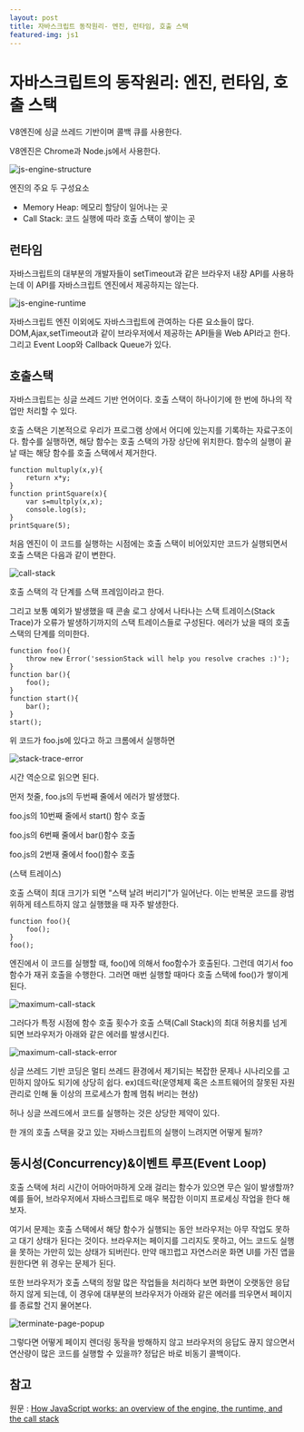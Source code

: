 ```yaml
---
layout: post
title: 자바스크립트 동작원리- 엔진, 런타임, 호출 스택
featured-img: js1
---
```


# 자바스크립트의 동작원리: 엔진, 런타임, 호출 스택



V8엔진에 싱글 쓰레드 기반이며 콜백 큐를 사용한다.



V8엔진은 Chrome과 Node.js에서 사용한다.

![js-engine-structure](https://joshua1988.github.io/images/posts/web/translation/how-js-works/js-engine-structure.png)

엔진의 주요 두 구성요소

- Memory Heap: 메모리 할당이 일어나는 곳
- Call Stack: 코드 실행에 따라 호출 스택이 쌓이는 곳



## 런타임

자바스크립트의 대부분의 개발자들이 setTimeout과 같은 브라우저 내장 API를 사용하는데 이 API를 자바스크립트 엔진에서 제공하지는 않는다. 

![js-engine-runtime](https://joshua1988.github.io/images/posts/web/translation/how-js-works/js-engine-runtime.png)

자바스크립트 엔진 이외에도 자바스크립트에 관여하는 다른 요소들이 많다. DOM,Ajax,setTimeout과 같이 브라우저에서 제공하는 API들을 Web API라고 한다. 그리고 Event Loop와 Callback Queue가 있다.



## 호출스택

자바스크립트는 싱글 쓰레드 기반 언어이다. 호출 스택이 하나이기에 한 번에 하나의 작업만 처리할 수 있다.



호출 스택은 기본적으로 우리가 프로그램 상에서 어디에 있는지를 기록하는 자료구조이다. 함수를 실행하면, 해당 함수는 호출 스택의 가장 상단에 위치한다. 함수의 실행이 끝날 때는 해당 함수를 호출 스택에서 제거한다.

``` 스택 예
function multuply(x,y){
	return x*y;
}
function printSquare(x){
	var s=multply(x,x);
	console.log(s);
}
printSquare(5);
```

처음 엔진이 이 코드를 실행하는 시점에는 호출 스택이 비어있지만 코드가 실행되면서 호출 스택은 다음과 같이 변한다.

![call-stack](https://joshua1988.github.io/images/posts/web/translation/how-js-works/call-stack.png)

호출 스택의 각 단계를 스택 프레임이라고 한다.

그리고 보통 예외가 발생했을 때 콘솔 로그 상에서 나타나는 스택 트레이스(Stack Trace)가 오류가 발생하기까지의 스택 트레이스들로 구성된다. 에러가 났을 때의 호출 스택의 단계를 의미한다.

``` 스택 트레이스 예
function foo(){
	throw new Error('sessionStack will help you resolve craches :)');
}
function bar(){
	foo();
}
function start(){
	bar();
}
start();
```

위 코드가 foo.js에 있다고 하고 크롬에서 실행하면

![stack-trace-error](https://joshua1988.github.io/images/posts/web/translation/how-js-works/stack-trace-error.png)

시간 역순으로 읽으면 된다. 

먼저 첫줄, foo.js의 두번째 줄에서 에러가 발생했다. 

foo.js의 10번째 줄에서 start() 함수 호출

foo.js의 6번째 줄에서 bar()함수 호출

foo.js의 2번재 줄에서 foo()함수 호출

(스택 트레이스)



호출 스택이 최대 크기가 되면 "스택 날려 버리기"가 일어난다. 이는 반복문 코드를 광범위하게 테스트하지 않고 실행했을 때 자주 발생한다.

``` 스택 날려 버리기 예
function foo(){
	foo();
}
foo();
```

엔진에서 이 코드를 실행할 때, foo()에 의해서 foo함수가 호출된다. 그런데 여기서 foo함수가 재귀 호출을 수행한다. 그러면 매번 실행할 때마다 호출 스택에 foo()가 쌓이게 된다.

![maximum-call-stack](https://joshua1988.github.io/images/posts/web/translation/how-js-works/maximum-call-stack.png)

그러다가 특정 시점에 함수 호출 횟수가 호출 스택(Call Stack)의 최대 허용치를 넘게 되면 브라우저가 아래와 같은 에러를 발생시킨다.

![maximum-call-stack-error](https://joshua1988.github.io/images/posts/web/translation/how-js-works/maximum-call-stack-error.png)

싱글 쓰레드 기반 코딩은 멀티 쓰레드 환경에서 제기되는 복잡한 문제나 시나리오를 고민하지 않아도 되기에 상당히 쉽다. ex)데드락(운영체제 혹은 소프트웨어의 잘못된 자원 관리로 인해 둘 이상의 프로세스가 함께 멈춰 버리는 현상)

허나 싱글 쓰레드에서 코드를 실행하는 것은 상당한 제약이 있다.

 한 개의 호출 스택을 갖고 있는 자바스크립트의 실행이 느려지면 어떻게 될까?



## 동시성(Concurrency)&이벤트 루프(Event Loop)

호출 스택에 처리 시간이 어마어마하게 오래 걸리는 함수가 있으면 무슨 일이 발생할까? 예를 들어, 브라우저에서 자바스크립트로 매우 복잡한 이미지 프로세싱 작업을 한다 해보자.

여기서 문제는 호출 스택에서 해당 함수가 실행되는 동안 브라우저는 아무 작업도 못하고 대기 상태가 된다는 것이다. 브라우저는 페이지를 그리지도 못하고, 어느 코드도 실행을 못하는 가만히 있는 상태가 되버린다. 만약 매끄럽고 자연스러운 화면 UI를 가진 앱을 원한다면 위 경우는 문제가 된다.



또한 브라우저가 호출 스택의 정말 많은 작업들을 처리하다 보면 화면이 오랫동안 응답하지 않게 되는데, 이 경우에 대부분의 브라우저가 아래와 같은 에러를 띄우면서 페이지를 종료할 건지 물어본다.

![terminate-page-popup](https://joshua1988.github.io/images/posts/web/translation/how-js-works/terminate-page-popup.jpeg)

그렇다면 어떻게 페이지 렌더링 동작을 방해하지 않고 브라우저의 응답도 끊지 않으면서 연산량이 많은 코드를 실행할 수 있을까? 정답은 바로 비동기 콜백이다. 



## 참고

원문 : [How JavaScript works: an overview of the engine, the runtime, and the call stack](https://blog.sessionstack.com/how-does-javascript-actually-work-part-1-b0bacc073cf)